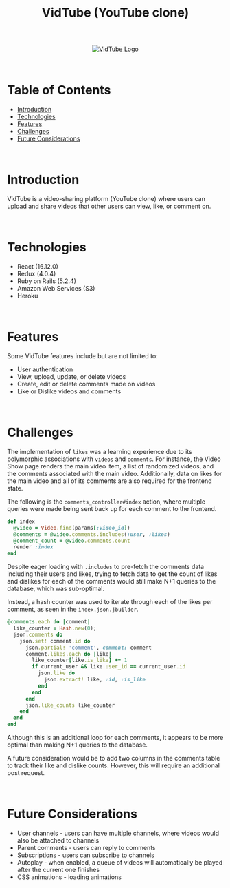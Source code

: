 # <p align="center"> VidTube (YouTube clone) </p>

<br />
<p align="center">
  <a href="https://vidtube-app.herokuapp.com/">
    <img src="https://github.com/taeinha/VidTube/blob/master/app/assets/images/vidtube.png?raw=true" alt="VidTube Logo" /> 
  </a>
</p>
<br />

# Table of Contents
* <a href="#intro">Introduction</a>
* <a href="#technologies">Technologies</a>
* <a href="#features">Features</a>
* <a href="#challenges">Challenges</a>
* <a href="#future">Future Considerations</a>

<br />
<div id="intro"></div>

# Introduction
VidTube is a video-sharing platform (YouTube clone) where users can upload and share videos that other users can view, like, or comment on.

<br />
<div id="technologies"></div>

# Technologies

* React (16.12.0)
* Redux (4.0.4)
* Ruby on Rails (5.2.4)
* Amazon Web Services (S3)
* Heroku

<br />
<div id="features"></div>

# Features
Some VidTube features include but are not limited to:
* User authentication
* View, upload, update, or delete videos
* Create, edit or delete comments made on videos
* Like or Dislike videos and comments

<br />
<div id="challenges"></div>

# Challenges
The implementation of `likes` was a learning experience due to its polymorphic associations with `videos` and `comments`. For instance, the Video Show page renders the main video item, a list of randomized videos, and the comments associated with the main video. Additionally, data on likes for the main video and all of its comments are also required for the frontend state.

The following is the `comments_controller#index` action, where multiple queries were made being sent back up for each comment to the frontend.

```ruby
def index
  @video = Video.find(params[:video_id])
  @comments = @video.comments.includes(:user, :likes)
  @comment_count = @video.comments.count
  render :index
end
```

Despite eager loading with `.includes` to pre-fetch the comments data including their users and likes, trying to fetch data to get the count of likes and dislikes for each of the comments would still make N+1 queries to the database, which was sub-optimal.

Instead, a hash counter was used to iterate through each of the likes per comment, as seen in the `index.json.jbuilder`.

```ruby
@comments.each do |comment|
  like_counter = Hash.new(0);
  json.comments do
    json.set! comment.id do
      json.partial! 'comment', comment: comment
      comment.likes.each do |like|
        like_counter[like.is_like] += 1
        if current_user && like.user_id == current_user.id
          json.like do
            json.extract! like, :id, :is_like
          end
        end
      end
      json.like_counts like_counter
    end
  end
end
```
Although this is an additional loop for each comments, it appears to be more optimal than making N+1 queries to the database.

A future consideration would be to add two columns in the comments table to track their like and dislike counts. However, this will require an additional post request.

<br />
<div id="future"></div>

# Future Considerations
* User channels - users can have multiple channels, where videos would also be attached to channels
* Parent comments - users can reply to comments
* Subscriptions - users can subscribe to channels
* Autoplay - when enabled, a queue of videos will automatically be played after the current one finishes
* CSS animations - loading animations
